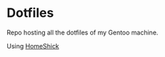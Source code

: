# Dotfiles

Repo hosting all the dotfiles of my Gentoo machine. 

Using [HomeShick](https://github.com/andsens/homeshick/)
